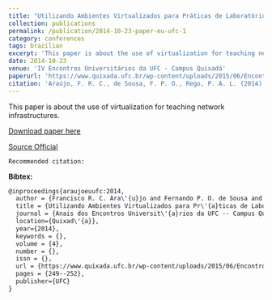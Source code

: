 ```yaml
---
title: "Utilizando Ambientes Virtualizados para Práticas de Laboratório de Infraestrutura de Redes"
collection: publications
permalink: /publication/2014-10-23-paper-eu-ufc-1
category: conferences
tags: brazilian
excerpt: 'This paper is about the use of virtualization for teaching network infrastructures.'
date: 2014-10-23
venue: 'IV Encontros Universitários da UFC - Campus Quixadá'
paperurl: 'https://www.quixada.ufc.br/wp-content/uploads/2015/06/Encontros-Universit%C3%A1rios-2014.pdf#page=249'
citation: 'Araújo, F. R. C., de Sousa, F. P. O., Rego, P. A. L. (2014). &quot;Utilizando Ambientes Virtualizados para Práticas de Laboratório de Infraestrutura de Redes.&quot; <i>In IV Encontros Universitários da UFC - Campus Quixadá</i>. (pp. 249-252). Quixadá, CE: UFC.'
---
```

This paper is about the use of virtualization for teaching network infrastructures.

[Download paper here](https://renato2012.github.io/files/2014-eu-ufc-1.pdf)

[Source Official](https://www.quixada.ufc.br/wp-content/uploads/2015/06/Encontros-Universit%C3%A1rios-2014.pdf#page=249)

`Recommended citation:`

**Bibtex:**

```tex
@inproceedings{araujoeuufc:2014,
  author = {Francisco R. C. Ara\'{u}jo and Fernando P. O. de Sousa and Paulo A. L. Rego},
  title = {Utilizando Ambientes Virtualizados para Pr\'{a}ticas de Laborat\'{o}rio de Infraestrutura de Redes},
  journal = {Anais dos Encontros Universit\'{a}rios da UFC -- Campus Quixad\'{a}},
  location={Quixad\'{a}},
  year={2014},
  keywords = {},
  volume = {4},
  number = {},
  issn = {},
  url = {https://www.quixada.ufc.br/wp-content/uploads/2015/06/Encontros-Universit%C3%A1rios-2014.pdf#page=249},
  pages = {249--252},
  publisher={UFC}
}
```
